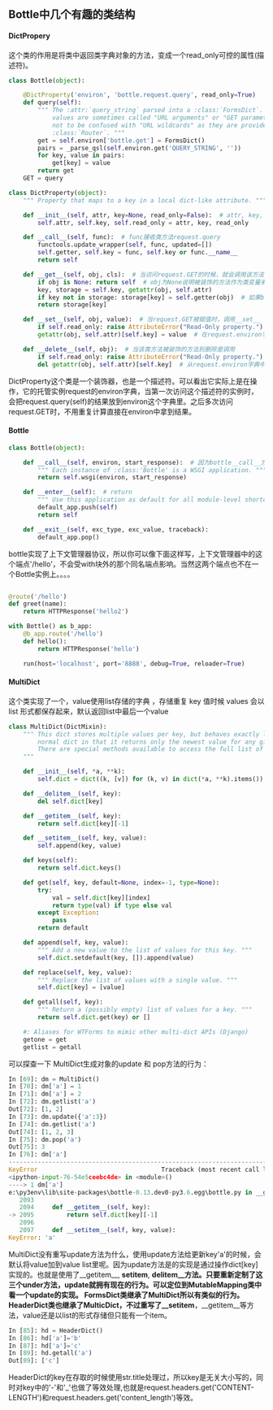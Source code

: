 ## Bottle中几个有趣的类结构

#### DictPropery
这个类的作用是将类中返回类字典对象的方法，变成一个read_only可控的属性(描述符)。
```python
class Bottle(object):

    @DictProperty('environ', 'bottle.request.query', read_only=True)
    def query(self):
        """ The :attr:`query_string` parsed into a :class:`FormsDict`. These
            values are sometimes called "URL arguments" or "GET parameters", but
            not to be confused with "URL wildcards" as they are provided by the
            :class:`Router`. """
        get = self.environ['bottle.get'] = FormsDict()
        pairs = _parse_qsl(self.environ.get('QUERY_STRING', ''))
        for key, value in pairs:
            get[key] = value
        return get
    GET = query

class DictProperty(object):
    """ Property that maps to a key in a local dict-like attribute. """

    def __init__(self, attr, key=None, read_only=False):  # attr, key, read_only接收装饰器的三个位置参数
        self.attr, self.key, self.read_only = attr, key, read_only

    def __call__(self, func):  # func接收类方法request.query
        functools.update_wrapper(self, func, updated=[])
        self.getter, self.key = func, self.key or func.__name__
        return self

    def __get__(self, obj, cls):  # 当访问request.GET的时候，就会调用该方法, obj为当前对象，cls为当前类
        if obj is None: return self  # obj为None说明被装饰的方法作为类变量来访问(Bottle.query)，返回描述符自身
        key, storage = self.key, getattr(obj, self.attr) 
        if key not in storage: storage[key] = self.getter(obj)  # 如果bottle.request.query不在storage也就是不在request.environ中的时候，在request.environ中添加'bottle.request.query':request.query(self)， 即reqeuest.query(self)的返回值：GET参数的字典.
        return storage[key]

    def __set__(self, obj, value):  # 当request.GET被赋值时，调用__set__
        if self.read_only: raise AttributeError("Read-Only property.")  # raise read only
        getattr(obj, self.attr)[self.key] = value  # 在request.environ字典中添加一个'bottle.request.query':value。

    def __delete__(self, obj):  # 当该类方法被装饰的方法别删除是调用
        if self.read_only: raise AttributeError("Read-Only property.")
        del getattr(obj, self.attr)[self.key]  # 从request.environ字典中删除bottle.request.query
```

DictProperty这个类是一个装饰器，也是一个描述符。可以看出它实际上是在操作，它的托管实例request的environ字典，当第一次访问这个描述符的实例时，会把request.query(self)的结果放到environ这个字典里。之后多次访问request.GET时，不用重复计算直接在environ中拿到结果。

#### Bottle
```python
class Bottle(object):

    def __call__(self, environ, start_response):  # 因为bottle__call__方法就是wsgi的协议函数，所以Bottle()实例就作为了wsgi服务器的appliction函数
        """ Each instance of :class:'Bottle' is a WSGI application. """
        return self.wsgi(environ, start_response)

    def __enter__(self):  # return
        """ Use this application as default for all module-level shortcuts. """
        default_app.push(self)
        return self

    def __exit__(self, exc_type, exc_value, traceback):
        default_app.pop()
```
bottle实现了上下文管理器协议，所以你可以像下面这样写，上下文管理器中的这个端点'/hello'，不会受with块外的那个同名端点影响。当然这两个端点也不在一个Bottle实例上。。。。
```python

@route('/hello')
def greet(name):
    return HTTPResponse('hello2')

with Bottle() as b_app:
    @b_app.route('/hello')
    def hello():
        return HTTPResponse('hello')

    run(host='localhost', port='8888', debug=True, reloader=True)
```

#### MultiDict
这个类实现了一个，value使用list存储的字典 ，存储重复 key 值时候 values 会以 list 形式都保存起来，默认返回list中最后一个value
``` python
class MultiDict(DictMixin):
    """ This dict stores multiple values per key, but behaves exactly like a
        normal dict in that it returns only the newest value for any given key.
        There are special methods available to access the full list of values.
    """

    def __init__(self, *a, **k):
        self.dict = dict((k, [v]) for (k, v) in dict(*a, **k).items())

    def __delitem__(self, key):
        del self.dict[key]

    def __getitem__(self, key):
        return self.dict[key][-1]

    def __setitem__(self, key, value):
        self.append(key, value)

    def keys(self):
        return self.dict.keys()

    def get(self, key, default=None, index=-1, type=None):
        try:
            val = self.dict[key][index]
            return type(val) if type else val
        except Exception:
            pass
        return default

    def append(self, key, value):
        """ Add a new value to the list of values for this key. """
        self.dict.setdefault(key, []).append(value)

    def replace(self, key, value):
        """ Replace the list of values with a single value. """
        self.dict[key] = [value]

    def getall(self, key):
        """ Return a (possibly empty) list of values for a key. """
        return self.dict.get(key) or []

    #: Aliases for WTForms to mimic other multi-dict APIs (Django)
    getone = get
    getlist = getall
```
可以探查一下 MultiDict生成对象的update 和 pop方法的行为：
``` python
In [69]: dm = MultiDict()
In [70]: dm['a'] = 1
In [71]: dm['a'] = 2
In [72]: dm.getlist('a')
Out[72]: [1, 2]
In [73]: dm.update({'a':3})
In [74]: dm.getlist('a')
Out[74]: [1, 2, 3]
In [75]: dm.pop('a')
Out[75]: 3
In [76]: dm['a']
---------------------------------------------------------------------------
KeyError                                  Traceback (most recent call last)
<ipython-input-76-54e5ceebc4de> in <module>()
----> 1 dm['a']
e:\py3env\lib\site-packages\bottle-0.13.dev0-py3.6.egg\bottle.py in __getitem__(self, key)
   2093
   2094     def __getitem__(self, key):
-> 2095         return self.dict[key][-1]
   2096
   2097     def __setitem__(self, key, value):
KeyError: 'a'
```
MultiDict没有重写update方法为什么，使用update方法给更新key'a'的时候，会默认将value加到value list里呢。因为update方法是的实现是通过操作dict[key]实现的。也就是使用了__getitem__, __setitem__, __delitem__方法。只要重新定制了这三个under方法，update就拥有现在的行为。可以定位到MutableMapping类中看一个update的实现。
FormsDict类继承了MultiDict所以有类似的行为。
HeaderDict类也继承了MulticDict，不过重写了__setitem__，__getitem__等方法，value还是以list的形式存储但只能有一个item。
```python
In [85]: hd = HeaderDict()
In [86]: hd['a']='b'
In [87]: hd['a']='c'
In [89]: hd.getall('a')
Out[89]: ['c']
```
HeaderDict的key在存取的时候使用str.title处理过，所以key是无关大小写的，同时对key中的'-'和'_'也做了等效处理,也就是request.headers.get('CONTENT-LENGTH')和request.headers.get('content_length')等效。
